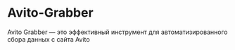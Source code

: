 # Avito-Grabber
Avito Grabber — это эффективный инструмент для автоматизированного сбора данных с сайта Avito
